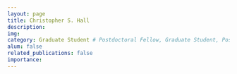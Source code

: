 ```yaml
---
layout: page
title: Christopher S. Hall
description: 
img: 
category: Graduate Student # Postdoctoral Fellow, Graduate Student, Postbac Research Assistant, Undergraduate Research Assistant
alum: false
related_publications: false
importance:
---
```


